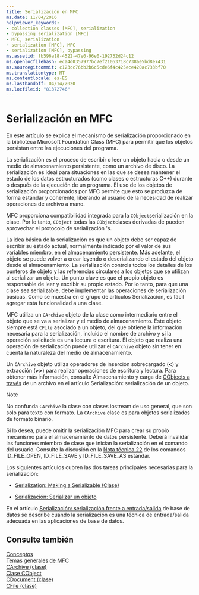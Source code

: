 ```yaml
---
title: Serialización en MFC
ms.date: 11/04/2016
helpviewer_keywords:
- collection classes [MFC], serialization
- bypassing serialization [MFC]
- MFC, serialization
- serialization [MFC], MFC
- serialization [MFC], bypassing
ms.assetid: fb596a18-4522-47e0-96e0-192732d24c12
ms.openlocfilehash: eca4d0357977bc7ef21063718c738ae5bd8e7431
ms.sourcegitcommit: c123cc76bb2b6c5cde6f4c425ece420ac733bf70
ms.translationtype: MT
ms.contentlocale: es-ES
ms.lasthandoff: 04/14/2020
ms.locfileid: "81372746"
---
```

# <a name="serialization-in-mfc"></a>Serialización en MFC

En este artículo se explica el mecanismo de serialización proporcionado en la biblioteca Microsoft Foundation Class (MFC) para permitir que los objetos persistan entre las ejecuciones del programa.

La serialización es el proceso de escribir o leer un objeto hacia o desde un medio de almacenamiento persistente, como un archivo de disco. La serialización es ideal para situaciones en las que se desea mantener el estado de los datos estructurados (como clases o estructuras C++) durante o después de la ejecución de un programa. El uso de los objetos de serialización proporcionados por MFC permite que esto se produzca de forma estándar y coherente, liberando al usuario de la necesidad de realizar operaciones de archivo a mano.

MFC proporciona compatibilidad integrada para la `CObject`serialización en la clase. Por lo tanto, `CObject` todas las `CObject`clases derivadas de pueden aprovechar el protocolo de serialización 's.

La idea básica de la serialización es que un objeto debe ser capaz de escribir su estado actual, normalmente indicado por el valor de sus variables miembro, en el almacenamiento persistente. Más adelante, el objeto se puede volver a crear leyendo o deserializando el estado del objeto desde el almacenamiento. La serialización controla todos los detalles de los punteros de objeto y las referencias circulares a los objetos que se utilizan al serializar un objeto. Un punto clave es que el propio objeto es responsable de leer y escribir su propio estado. Por lo tanto, para que una clase sea serializable, debe implementar las operaciones de serialización básicas. Como se muestra en el grupo de artículos Serialización, es fácil agregar esta funcionalidad a una clase.

MFC utiliza un `CArchive` objeto de la clase como intermediario entre el objeto que se va a serializar y el medio de almacenamiento. Este objeto siempre está `CFile` asociado a un objeto, del que obtiene la información necesaria para la serialización, incluido el nombre de archivo y si la operación solicitada es una lectura o escritura. El objeto que realiza una operación de serialización puede utilizar el `CArchive` objeto sin tener en cuenta la naturaleza del medio de almacenamiento.

Un `CArchive` objeto utiliza operadores de inserción sobrecargado (**<**) y extracción (**>>**) para realizar operaciones de escritura y lectura. Para obtener más información, consulte Almacenamiento y carga de [CObjects a través](../mfc/storing-and-loading-cobjects-via-an-archive.md) de un archivo en el artículo Serialización: serialización de un objeto.

> [!NOTE]
> No confunda `CArchive` la clase con clases iostream de uso general, que son solo para texto con formato. La `CArchive` clase es para objetos serializados de formato binario.

Si lo desea, puede omitir la serialización MFC para crear su propio mecanismo para el almacenamiento de datos persistente. Deberá invalidar las funciones miembro de clase que inician la serialización en el comando del usuario. Consulte la discusión en la [Nota técnica 22](../mfc/tn022-standard-commands-implementation.md) de los comandos ID_FILE_OPEN, ID_FILE_SAVE y ID_FILE_SAVE_AS estándar.

Los siguientes artículos cubren las dos tareas principales necesarias para la serialización:

- [Serialization: Making a Serializable (Clase)](../mfc/serialization-making-a-serializable-class.md)

- [Serialización: Serializar un objeto](../mfc/serialization-serializing-an-object.md)

En el artículo [Serialización: serialización frente a entrada/salida](../mfc/serialization-serialization-vs-database-input-output.md) de base de datos se describe cuándo la serialización es una técnica de entrada/salida adecuada en las aplicaciones de base de datos.

## <a name="see-also"></a>Consulte también

[Conceptos](../mfc/mfc-concepts.md)<br/>
[Temas generales de MFC](../mfc/general-mfc-topics.md)<br/>
[CArchive (clase)](../mfc/reference/carchive-class.md)<br/>
[Clase CObject](../mfc/reference/cobject-class.md)<br/>
[CDocument (clase)](../mfc/reference/cdocument-class.md)<br/>
[CFile (clase)](../mfc/reference/cfile-class.md)
